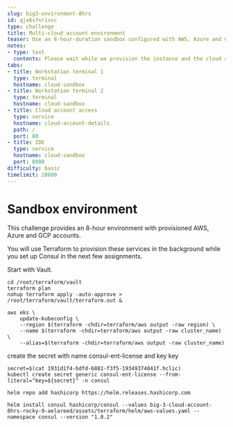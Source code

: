 ```yaml
---
slug: big3-environment-8hrs
id: qja6sfnrivvc
type: challenge
title: Multi-cloud account environment
teaser: Use an 8-hour-duration sandbox configured with AWS, Azure and GCP credentials.
notes:
- type: text
  contents: Please wait while we provision the instance and the cloud accounts.
tabs:
- title: Workstation terminal 1
  type: terminal
  hostname: cloud-sandbox
- title: Workstation terminal 2
  type: terminal
  hostname: cloud-sandbox
- title: Cloud account access
  type: service
  hostname: cloud-account-details
  path: /
  port: 80
- title: IDE
  type: service
  hostname: cloud-sandbox
  port: 8080
difficulty: basic
timelimit: 28800
---
```


Sandbox environment
===============

This challenge provides an 8-hour environment with provisioned AWS, Azure and GCP accounts.


You will use Terraform to provision these services in the background while you set up Consul in the next few assignments. <br>

Start with Vault. <br>

```
cd /root/terraform/vault
terraform plan
nohup terraform apply -auto-approve > /root/terraform/vault/terraform.out &
```

```
aws eks \
    update-kubeconfig \
    --region $(terraform -chdir=terraform/aws output -raw region) \
    --name $(terraform -chdir=terraform/aws output -raw cluster_name) \
    --alias=$(terraform -chdir=terraform/aws output -raw cluster_name)
```

create the secret with name consul-ent-license and key key

```
secret=$(cat 1931d1f4-bdfd-6881-f3f5-19349374841f.hclic)
kubectl create secret generic consul-ent-license --from-literal="key=${secret}" -n consul
```

```
helm repo add hashicorp https://helm.releases.hashicorp.com
```

```
helm install consul hashicorp/consul --values big-3-cloud-account-8hrs-rocky-9-aelareed/assets/terraform/helm/aws-values.yaml --namespace consul --version "1.0.2"
```


